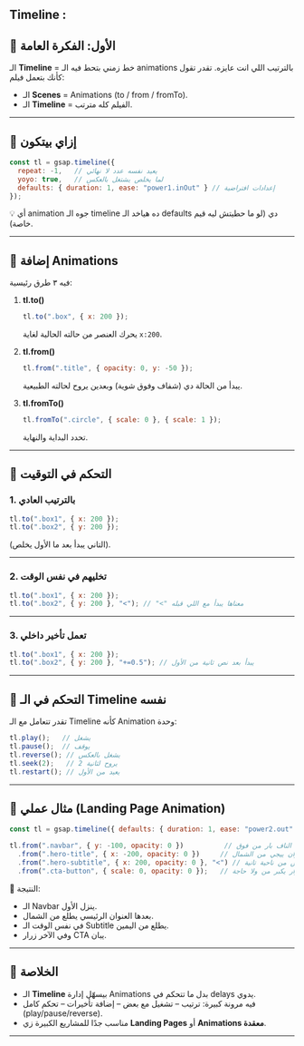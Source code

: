## Timeline :  




## 🔹 الأول: الفكرة العامة

الـ **Timeline** = خط زمني بتحط فيه الـ animations بالترتيب اللي انت عايزه.
تقدر تقول كأنك بتعمل فيلم:

* الـ **Scenes** = Animations (to / from / fromTo).
* الـ **Timeline** = الفيلم كله مترتب.

---

## 🔹 إزاي بيتكون

```js
const tl = gsap.timeline({
  repeat: -1,   // يعيد نفسه عدد لا نهائي
  yoyo: true,   // لما يخلص يشتغل بالعكس
  defaults: { duration: 1, ease: "power1.inOut" } // إعدادات افتراضية
});
```

💡 أي animation جوه الـ timeline ده هياخد الـ defaults دي (لو ما حطيتش ليه قيم خاصة).

---

## 🔹 إضافة Animations

فيه ٣ طرق رئيسية:

1. **tl.to()**

   ```js
   tl.to(".box", { x: 200 });
   ```

   يحرك العنصر من حالته الحالية لغاية `x:200`.

2. **tl.from()**

   ```js
   tl.from(".title", { opacity: 0, y: -50 });
   ```

   يبدأ من الحالة دي (شفاف وفوق شوية) وبعدين يروح لحالته الطبيعية.

3. **tl.fromTo()**

   ```js
   tl.fromTo(".circle", { scale: 0 }, { scale: 1 });
   ```

   تحدد البداية والنهاية.

---

## 🔹 التحكم في التوقيت

### 1. بالترتيب العادي

```js
tl.to(".box1", { x: 200 });
tl.to(".box2", { y: 200 });
```

(التاني يبدأ بعد ما الأول يخلص).

---

### 2. تخليهم في نفس الوقت

```js
tl.to(".box1", { x: 200 });
tl.to(".box2", { y: 200 }, "<"); // "<" معناها يبدأ مع اللي قبله
```

---

### 3. تعمل تأخير داخلي

```js
tl.to(".box1", { x: 200 });
tl.to(".box2", { y: 200 }, "+=0.5"); // يبدأ بعد نص ثانية من الأول
```

---

## 🔹 التحكم في الـ Timeline نفسه

تقدر تتعامل مع الـ Timeline كأنه Animation وحدة:

```js
tl.play();   // يشغل
tl.pause();  // يوقف
tl.reverse(); // يشغل بالعكس
tl.seek(2);   // يروح لثانية 2
tl.restart(); // يعيد من الأول
```

---

## 🔹 مثال عملي (Landing Page Animation)

```js
const tl = gsap.timeline({ defaults: { duration: 1, ease: "power2.out" } });

tl.from(".navbar", { y: -100, opacity: 0 })          // ينزل الناف بار من فوق
  .from(".hero-title", { x: -200, opacity: 0 })     // بعده العنوان ييجي من الشمال
  .from(".hero-subtitle", { x: 200, opacity: 0 }, "<") // مع العنوان بس من ناحية تانية
  .from(".cta-button", { scale: 0, opacity: 0 });   // الزرار يكبر من ولا حاجة
```

🔎 النتيجة:

* الـ Navbar ينزل الأول.
* بعدها العنوان الرئيسي يطلع من الشمال.
* في نفس الوقت الـ Subtitle يطلع من اليمين.
* وفي الآخر زرار CTA يبان.

---

## 📝 الخلاصة

* الـ **Timeline** بيسهّل إدارة Animations بدل ما تتحكم في delays يدوي.
* فيه مرونة كبيرة: ترتيب – تشغيل مع بعض – إضافة تأخيرات – تحكم كامل (play/pause/reverse).
* مناسب جدًا للمشاريع الكبيرة زي **Landing Pages** أو **Animations معقدة**.

---

